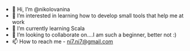 - 👋 Hi, I’m @nikolovanina
- 👀 I’m interested in learning how to develop small tools that help me at work
- 🌱 I’m currently learning Scala
- 💞️ I’m looking to collaborate on....I am such a beginner, better not :)
- 📫 How to reach me - ni7.ni7@gmail.com

<!---
nikolovanina/nikolovanina is a ✨ special ✨ repository because its `README.md` (this file) appears on your GitHub profile.
You can click the Preview link to take a look at your changes.
--->
